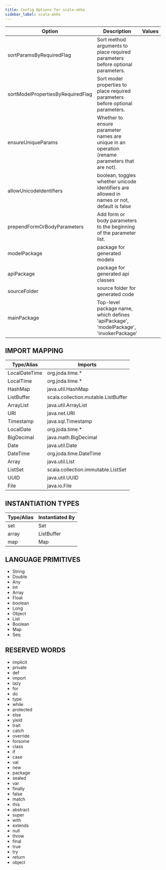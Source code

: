 ```yaml
---
title: Config Options for scala-akka
sidebar_label: scala-akka
---
```


| Option | Description | Values | Default |
| ------ | ----------- | ------ | ------- |
|sortParamsByRequiredFlag|Sort method arguments to place required parameters before optional parameters.| |true|
|sortModelPropertiesByRequiredFlag|Sort model properties to place required parameters before optional parameters.| |true|
|ensureUniqueParams|Whether to ensure parameter names are unique in an operation (rename parameters that are not).| |true|
|allowUnicodeIdentifiers|boolean, toggles whether unicode identifiers are allowed in names or not, default is false| |false|
|prependFormOrBodyParameters|Add form or body parameters to the beginning of the parameter list.| |false|
|modelPackage|package for generated models| |null|
|apiPackage|package for generated api classes| |null|
|sourceFolder|source folder for generated code| |null|
|mainPackage|Top-level package name, which defines 'apiPackage', 'modelPackage', 'invokerPackage'| |org.openapitools.client|

## IMPORT MAPPING

| Type/Alias | Imports |
| ---------- | ------- |
|LocalDateTime|org.joda.time.*|
|LocalTime|org.joda.time.*|
|HashMap|java.util.HashMap|
|ListBuffer|scala.collection.mutable.ListBuffer|
|ArrayList|java.util.ArrayList|
|URI|java.net.URI|
|Timestamp|java.sql.Timestamp|
|LocalDate|org.joda.time.*|
|BigDecimal|java.math.BigDecimal|
|Date|java.util.Date|
|DateTime|org.joda.time.DateTime|
|Array|java.util.List|
|ListSet|scala.collection.immutable.ListSet|
|UUID|java.util.UUID|
|File|java.io.File|


## INSTANTIATION TYPES

| Type/Alias | Instantiated By |
| ---------- | --------------- |
|set|Set|
|array|ListBuffer|
|map|Map|


## LANGUAGE PRIMITIVES

<ul data-columns="2" style="list-style-type: disc;-webkit-columns:2;-moz-columns:2;columns:2;-moz-column-fill:auto;column-fill:auto"><li>String</li>
<li>Double</li>
<li>Any</li>
<li>Int</li>
<li>Array</li>
<li>Float</li>
<li>boolean</li>
<li>Long</li>
<li>Object</li>
<li>List</li>
<li>Boolean</li>
<li>Map</li>
<li>Seq</li>
</ul>

## RESERVED WORDS

<ul data-columns="2" style="list-style-type: disc;-webkit-columns:2;-moz-columns:2;columns:2;-moz-column-fill:auto;column-fill:auto"><li>implicit</li>
<li>private</li>
<li>def</li>
<li>import</li>
<li>lazy</li>
<li>for</li>
<li>do</li>
<li>type</li>
<li>while</li>
<li>protected</li>
<li>else</li>
<li>yield</li>
<li>trait</li>
<li>catch</li>
<li>override</li>
<li>forsome</li>
<li>class</li>
<li>if</li>
<li>case</li>
<li>val</li>
<li>new</li>
<li>package</li>
<li>sealed</li>
<li>var</li>
<li>finally</li>
<li>false</li>
<li>match</li>
<li>this</li>
<li>abstract</li>
<li>super</li>
<li>with</li>
<li>extends</li>
<li>null</li>
<li>throw</li>
<li>final</li>
<li>true</li>
<li>try</li>
<li>return</li>
<li>object</li>
</ul>
